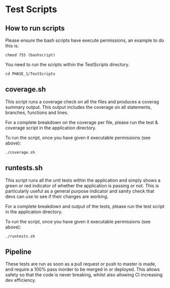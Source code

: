 # Test Scripts

## How to run scripts

Please ensure the bash scripts have execute permissions, an example to do this is:

`chmod 755 (bashscript)`

You need to run the scripts within the TestScripts directory.

`cd PHASE_1/TestScripts`

## coverage.sh

This script runs a coverage check on all the files and produces a coverag summary output. This output includes the coverage on all statements, branches, functions and lines.

For a complete breakdown on the coverage per file, please run the test & coverage script in the application directory.

To run the script, once you have given it executable permissions (see above):

`./coverage.sh`

## runtests.sh

This script runs all the unit tests within the application and simply shows a green or red indicator of whether the application is passing or not. This is particularly useful as a general purpose indicator and sanity check that devs can use to see if their changes are working.

For a complete breakdown and output of the tests, please run the test script in the application directory.

To run the script, once you have given it executable permissions (see above):

`./runtests.sh`

## Pipeline

These tests are run as soon as a pull request or push to master is made, and require a 100% pass inorder to be merged in or deployed. This allows safety so that the code is never breaking, whilst also allowing CI increasing dev efficiency.
